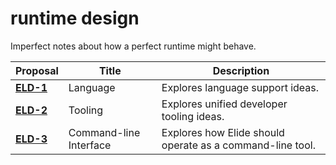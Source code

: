 # runtime design

Imperfect notes about how a perfect runtime might behave.

| Proposal                           | Title    | Description                               |
| ---------------------------------- | -------- | ----------------------------------------- |
| [**ELD-1**](./draft/1-language.md) | Language | Explores language support ideas.          |
| [**ELD-2**](./draft/2-tooling.md)  | Tooling  | Explores unified developer tooling ideas. |
| [**ELD-3**](./draft/3-cli.md)      | Command-line Interface | Explores how Elide should operate as a command-line tool. |

